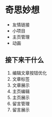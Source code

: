 # 奇思妙想

+ 友情链接
+ 小项目
+ 主页管理
+ 动画

## 接下来干什么

1. 编辑文章按钮优化
2. 文章标签
3. 文章展示
4. 主页编辑
5. 主页展示
6. 留言管理
7. 留言展示